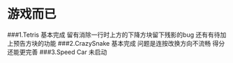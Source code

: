 游戏而已
========

###1.Tetris
	基本完成
	留有消除一行时上方的下降方块留下残影的bug
	还有有待加上预告方块的功能
###2.CrazySnake
	基本完成
	问题是连按改换方向不流畅
	得分还能更完善
###3.Speed Car
	未启动